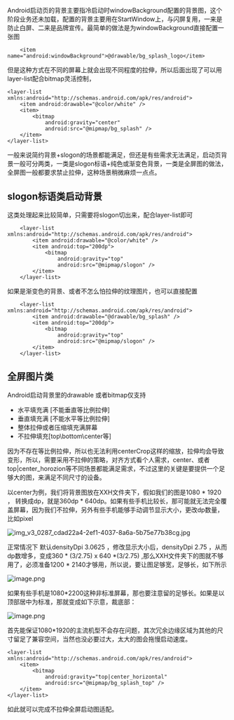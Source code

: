 Android启动页的背景主要指冷启动时windowBackground配置的背景图，这个阶段业务还未加载，配置的背景主要用在StartWindow上，与闪屏复用，一来是防止白屏、二来是品牌宣传。最简单的做法是为windowBackground直接配置一张图

        <item name="android:windowBackground">@drawable/bg_splash_logo</item>

但是这种方式在不同的屏幕上就会出现不同程度的拉伸，所以后面出现了可以用layer-list配合bitmap灵活控制，

	<layer-list xmlns:android="http://schemas.android.com/apk/res/android">
	    <item android:drawable="@color/white" />
	    <item>
	        <bitmap
	            android:gravity="center"
	            android:src="@mipmap/bg_splash" />
	    </item>
	</layer-list>

一般来说简约背景+slogon的场景都能满足，但还是有些需求无法满足，启动页背景一般可分两类，一类是slogon标语+纯色或渐变色背景，一类是全屏图的做法，全屏图一般都要求禁止拉伸，这种场景稍微麻烦一点点。

## slogon标语类启动背景

这类处理起来比较简单，只需要将slogon切出来，配合layer-list即可

		<layer-list xmlns:android="http://schemas.android.com/apk/res/android">
		    <item android:drawable="@color/white" />
		    <item android:top="200dp">
		        <bitmap
		            android:gravity="top"
		            android:src="@mipmap/slogon" />
		    </item>
		</layer-list>
		
如果是渐变色的背景、或者不怎么怕拉伸的纹理图片，也可以直接配置

		<layer-list xmlns:android="http://schemas.android.com/apk/res/android">
		    <item android:drawable="@drawable/bg_splash" />
		    <item android:top="200dp">
		        <bitmap
		            android:gravity="top"
		            android:src="@mipmap/slogon" />
		    </item>
		</layer-list>
		
		
##  全屏图片类

Android启动背景里的drawable 或者bitmap仅支持

* 水平填充满 [不能垂直等比例拉伸]
* 垂直填充满 [不能水平等比例拉伸]
* 整体拉伸或者压缩填充满屏幕
* 不拉伸填充[top\bottom\center等]

因为不存在等比例拉伸，所以也无法利用centerCrop这样的缩放，拉伸均会导致变形，所以，需要采用不拉伸的策略，对齐方式看个人需求，center、或者top|center_horozion等不同场景都能满足需求，不过这里的关键是要提供一个足够大的图，来满足不同尺寸的设备。

以center为例，我们将背景图放在XXH文件夹下，假如我们的图是1080 * 1920 ， 转换成dp，就是360dp * 640dp。如果有些手机比较长，那可能就无法完全覆盖屏幕，因为我们不拉伸，另外有些手机能够手动调节显示大小，更改dp数量，比如pixel

![img_v3_0287_cdad22a4-2ef1-4037-8a6a-5b75e77b38cg.jpg](https://p1-juejin.byteimg.com/tos-cn-i-k3u1fbpfcp/e88cd0029c244cec91875569d68b4c77~tplv-k3u1fbpfcp-jj-mark:0:0:0:0:q75.image#?w=1080&h=2280&s=117196&e=jpg&b=f2eff3)

正常情况下 默认densityDpi 3.0625 ，修改显示大小后，densityDpi 2.75 ，从而dp数增多，变成360 * (3/2.75)  x  640 *(3/2.75) ,那么XXH文件夹下的图就不够用了，必须准备1200 * 2140才够用，所以说，要让图足够宽，足够长，如下所示

![image.png](https://p3-juejin.byteimg.com/tos-cn-i-k3u1fbpfcp/221417c71e554550abda154f07b512fe~tplv-k3u1fbpfcp-jj-mark:0:0:0:0:q75.image#?w=558&h=970&s=44107&e=png&b=bfffff)

如果有些手机是1080*2200这种非标准屏幕，那也要注意留的足够长。如果是以顶部居中为标准，那就变成如下示意，裁底部：

![image.png](https://p3-juejin.byteimg.com/tos-cn-i-k3u1fbpfcp/7aea59f1995f4d1d9d56967e0082fff6~tplv-k3u1fbpfcp-jj-mark:0:0:0:0:q75.image#?w=558&h=970&s=39455&e=png&b=bfffff)

首先能保证1080*1920的主流机型不会存在问题，其次冗余边缘区域为其他的尺寸留足了兼容空间，当然也没必要过大，太大的图会拖慢启动速度。

	<layer-list xmlns:android="http://schemas.android.com/apk/res/android">
	    <item>
	        <bitmap
	            android:gravity="top|center_horizontal"
	            android:src="@mipmap/bg_splash_top" />
	    </item>
	</layer-list>
		
如此就可以完成不拉伸全屏启动图适配。		